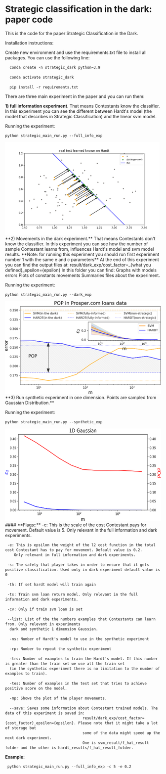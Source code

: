 # Strategic classification in the dark: paper code
This is the code for the paper Strategic Classification in the Dark.

Installation instructions:

Create new environment and use the requirements.txt file to install all packages.
You can use the following line:
  
      conda create -n strategic_dark python=3.9
      
      conda activate strategic_dark
      
      pip install -r requirements.txt

There are three main experiment in the paper and you can run them:

**1) full information experiment**. That means Contestants know the classifier. In this experiment you can see the
different between Hardt's model (the model that describes in Strategic Classification) and the linear svm model.

Running the experiment:

    python strategic_main_run.py --full_info_exp
<img alt="full" src="./images/Hardt_full.png" width="500" height="300"/>
**2) Movements in the dark experiment.** That means Contestants don't know the classifier. In this experiment you 
can see how the number of sample Contestant learns from, influences Hardt's model and svm model results.
**Note: for running this experiment you should run first experiment number 1 with the same e and c parameters**
At the end of this experiment you can find the output files at:
 result/dark_exp/cost_factor=_{what you defined}_epsilon={epsilon}
 In this folder you can find:
 Graphs with models errors
 Plots of constants movements
 Summaries files about the experiment.  

Running the experiment:

    python strategic_main_run.py --dark_exp
<img alt="prosper" src="./images/prosper.png" width="550" height="300"/>
**3) Run synthetic experiment in one dimension. Points are sampled from Gaussian Distribution.**
 
 Running the experiment:
 
    python strategic_main_run.py --synthetic_exp
<img alt="G" src="./images/1d.png" width="600" height="300"/>
#### **Flags::**
     -c: This is the scale of the cost Contestant pays for movement. Default value is 5. Only relevant in the full information and dark experiments.
      
     -e: This is epsilon the weight of the l2 cost function in the total cost Contestant has to pay for movement. Default value is 0.2. 
        Only relevant in full information and dark experiments.
     
     -s: The safety that player takes in order to ensure that it gets positive classification. Used only in dark experiment default value is 0
     
     -th: If set hardt model will train again
     
     -ts: Train svm loan return model. Only relevant in the full information and dark experiments.
     
     -cv: Only if train svm loan is set
     
     --list: List of the the numbers examples that Contestants can learn from. Only relevant in experiments
      dark and synthetic 1 dimension Gaussian.
      
      -ns: Number of Hardt's model to use in the synthetic experiment
      
      -rp: Number to repeat the synthetic experiment
      
      -trs: Number of examples to train the Hardt's model. If this number is greater than the train set we use all the train set
      (in the synthetic experiment there is no limitation to the number of examples to train).
      
      -tes: Number of examples in the test set that tries to achieve positive score on the model.
      
      -mp: Shows the plot of the player movements.
      
      --save: Saves some information about Contestant trained models. The data of this experiment is saved in:
                                       result/dark_exp/cost_factor={cost_factor}_epsilon={epsilon}. Please note that it might take a lot of storage but
                                       some of the data might speed up the next dark experiment.
                                       One is svm_result/f_hat_result folder and the other is hardt_results/f_hat_result_folder.
                    
      
 
  **Example:**

     python strategic_main_run.py --full_info_exp -c 5 -e 0.2
 

